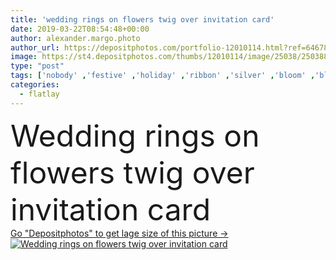 ```yaml
---
title: 'wedding rings on flowers twig over invitation card'
date: 2019-03-22T08:54:48+00:00
author: alexander.margo.photo
author_url: https://depositphotos.com/portfolio-12010114.html?ref=64678756
image: https://st4.depositphotos.com/thumbs/12010114/image/25038/250388660/api_thumb_450.jpg?forcejpeg=true
type: "post"
tags: ['nobody' ,'festive' ,'holiday' ,'ribbon' ,'silver' ,'bloom' ,'blooming' ,'flowers' ,'light' ,'card' ,'cloth' ,'accessory' ,'over' ,'wedding' ,'rings' ,'invitation' ,'fabric' ,'twig' ,'daylight' ,'blossoms' ,'daytime' ,'still life' ,'top view' ,'greeting card' ,'no people' ,'wedding rings' ,'white gold' ,'flatlay' ]
categories: 
  - flatlay
---
```

<div aling="center">
            <font size="60"> Wedding rings on flowers twig over invitation card</font>   
</div>
<div>
    <a href='https://st4.depositphotos.com/thumbs/12010114/image/25038/250388660/api_thumb_450.jpg?forcejpeg=true?ref=64678756' target=_blank > Go "Depositphotos" to get lage size of this picture ->
        <img href='https://st4.depositphotos.com/thumbs/12010114/image/25038/250388660/api_thumb_450.jpg?forcejpeg=true?ref=64678756' src='https://st4.depositphotos.com/12010114/25038/i/950/depositphotos_250388660-stock-photo-wedding-rings-flowers-twig-invitation.jpg?forcejpeg=true' alt='Wedding rings on flowers twig over invitation card' >
    </a>
</div>
